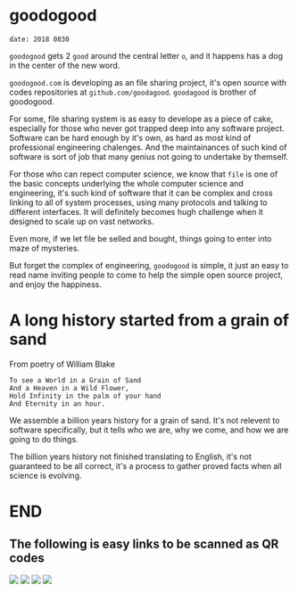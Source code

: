 
# goodogood

    date: 2018 0830


`goodogood` gets 2 `good` around the central letter `o`,
and it happens has a dog in the center of the new word.

`goodogood.com` is developing as an file sharing project,
it's open source with codes repositories at `github.com/goodagood`.
`goodagood` is brother of goodogood.

For some, file sharing system is as easy to develope as a piece of cake, 
especially for those who never got trapped deep into any software project.
Software can be hard enough by it's own, as hard as most kind of professional engineering chalenges.
And the maintainances of such kind of software is sort of job that many genius not going to undertake by themself.

For those who can repect computer science,
we know that `file` is one of the basic concepts underlying the whole computer science and engineering,
it's such kind of software that it can be complex and
cross linking to all of system processes, 
using many protocols and talking to different interfaces. 
It will definitely becomes hugh challenge when it designed to scale up on vast networks. 

Even more, if we let file be selled and bought, things going to enter into maze of mysteries.

But forget the complex of engineering, `goodogood` is simple, 
it just an easy to read name
inviting people to come to help the simple open source project,
and enjoy the happiness.


# A long history started from a grain of sand


From poetry of William Blake

    To see a World in a Grain of Sand
    And a Heaven in a Wild Flower,
    Hold Infinity in the palm of your hand 
    And Eternity in an hour.


We assemble a billion years history for a grain of sand. 
It's not relevent to software specifically, but it tells who we are,
why we come, and how we are going to do things.

The billion years history not finished translating to English,
it's not guaranteed to be all correct,
it's a process to gather proved facts when all science is evolving.


# END


## The following is easy links to be scanned as QR codes



<img src="/pic/qr/qr.600.54.168.214.184.jpeg" />
<img src="/pic/qr/qr.600.sand.story.github.jpeg" />
<img src="/pic/qr/qr.goodogood.com.600.jpeg" />
<img src="/pic/qr/qr.goodogood.me.600.jpeg" />



